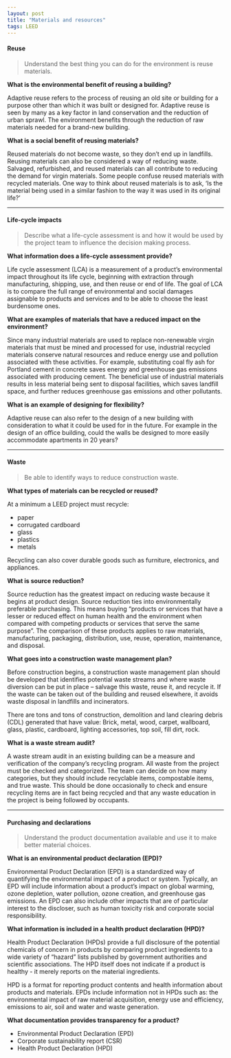 ```yaml
---
layout: post
title: "Materials and resources"
tags: LEED
---
```


#### Reuse

> Understand the best thing you can do for the environment is reuse materials.

__What is the environmental benefit of reusing a building?__

Adaptive reuse refers to the process of reusing an old site or building for a purpose other than which it was built or designed for. Adaptive reuse is seen by many as a key factor in land conservation and the reduction of urban sprawl. The environment benefits through the reduction of raw materials needed for a brand-new building.

<!-- more -->

__What is a social benefit of reusing materials?__

Reused materials do not become waste, so they don’t end up in landfills. Reusing materials can also be considered a way of reducing waste. Salvaged, refurbished, and reused materials can all contribute to reducing the demand for virgin materials. Some people confuse reused materials with recycled materials. One way to think about reused materials is to ask, ‘Is the material being used in a similar fashion to the way it was used in its original life?’

---

#### Life-cycle impacts

> Describe what a life-cycle assessment is and how it would be used by the project team to influence the decision making process.

__What information does a life-cycle assessment provide?__

Life cycle assessment (LCA) is a measurement of a product’s environmental impact throughout its life cycle, beginning with extraction through manufacturing, shipping, use, and then reuse or end of life. The goal of LCA is to compare the full range of environmental and social damages assignable to products and services and to be able to choose the least burdensome ones.

__What are examples of materials that have a reduced impact on the environment?__

Since many industrial materials are used to replace non-renewable virgin materials that must be mined and processed for use, industrial recycled materials conserve natural resources and reduce energy use and pollution associated with these activities. For example, substituting coal fly ash for Portland cement in concrete saves energy and greenhouse gas emissions associated with producing cement. The beneficial use of industrial materials results in less material being sent to disposal facilities, which saves landfill space, and further reduces greenhouse gas emissions and other pollutants.

__What is an example of designing for flexibility?__

Adaptive reuse can also refer to the design of a new building with consideration to what it could be used for in the future. For example in the design of an office building, could the walls be designed to more easily accommodate apartments in 20 years?

---

#### Waste

> Be able to identify ways to reduce construction waste.

__What types of materials can be recycled or reused?__

At a minimum a LEED project must recycle:

- paper
- corrugated cardboard
- glass
- plastics
- metals

Recycling can also cover durable goods such as furniture, electronics, and appliances.

__What is source reduction?__

Source reduction has the greatest impact on reducing waste because it begins at product design. Source reduction ties into environmentally preferable purchasing. This means buying “products or services that have a lesser or reduced effect on human health and the environment when compared with competing products or services that serve the same purpose”. The comparison of these products applies to raw materials, manufacturing, packaging, distribution, use, reuse, operation, maintenance, and disposal.

__What goes into a construction waste management plan?__

Before construction begins, a construction waste management plan should be developed that identifies potential waste streams and where waste diversion can be put in place – salvage this waste, reuse it, and recycle it. If the waste can be taken out of the building and reused elsewhere, it avoids waste disposal in landfills and incinerators. 

There are tons and tons of construction, demolition and land clearing debris (CDL) generated that have value: Brick, metal, wood, carpet, wallboard, glass, plastic, cardboard, lighting accessories, top soil, fill dirt, rock.

__What is a waste stream audit?__

A waste stream audit in an existing building can be a measure and verification of the company’s recycling program. All waste from the project must be checked and categorized. The team can decide on how many categories, but they should include recyclable items, compostable items, and true waste. This should be done occasionally to check and ensure recycling items are in fact being recycled and that any waste education in the project is being followed by occupants.

---

#### Purchasing and declarations

> Understand the product documentation available and use it to make better material choices.

__What is an environmental product declaration (EPD)?__

Environmental Product Declaration (EPD) is a standardized way of quantifying the environmental impact of a product or system. Typically, an EPD will include information about a product’s impact on global warming, ozone depletion, water pollution, ozone creation, and greenhouse gas emissions. An EPD can also include other impacts that are of particular interest to the discloser, such as human toxicity risk and corporate social responsibility.

__What information is included in a health product declaration (HPD)?__

Health Product Declaration (HPDs) provide a full disclosure of the potential chemicals of concern in products by comparing product ingredients to a wide variety of “hazard” lists published by government authorities and scientific associations. The HPD itself does not indicate if a product is healthy - it merely reports on the material ingredients.

HPD is a format for reporting product contents and health information about products and materials. EPDs include information not in HPDs such as: the environmental impact of raw material acquisition, energy use and efficiency, emissions to air, soil and water and waste generation.

__What documentation provides transparency for a product?__

- Environmental Product Declaration (EPD)
- Corporate sustainability report (CSR)
- Health Product Declaration (HPD)